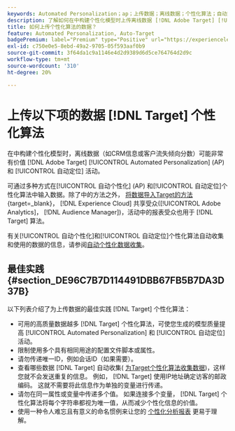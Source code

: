 ```yaml
---
keywords: Automated Personalization；ap；上传数据；离线数据；个性化算法；自动定位；自动定位；最佳实践
description: 了解如何在中构建个性化模型时上传离线数据 [!DNL Adobe Target] [!UICONTROL Automated Personalization] (AP)和 [!UICONTROL 自动定位] 活动。
title: 如何上传个性化算法的数据？
feature: Automated Personalization, Auto-Target
badgePremium: label="Premium" type="Positive" url="https://experienceleague.adobe.com/docs/target/using/introduction/intro.html?lang=en#premium newtab=true" tooltip="请参阅Target Premium中包含的内容。"
exl-id: c750e0e5-8ebd-49a2-9705-05f593aaf0b9
source-git-commit: 3f64da1c9a1146e4d2d9389d6d5ce764764d2d9c
workflow-type: tm+mt
source-wordcount: '310'
ht-degree: 20%

---
```


# 上传以下项的数据 [!DNL Target] 个性化算法

在中构建个性化模型时，离线数据（如CRM信息或客户流失倾向分数）可能非常有价值 [!DNL Adobe Target] [!UICONTROL Automated Personalization] (AP)和 [!UICONTROL 自动定位] 活动。

可通过多种方式在[!UICONTROL 自动个性化] (AP) 和[!UICONTROL 自动定位]个性化算法中输入数据。除了中的方法之外， [将数据导入Target的方法](https://experienceleague.adobe.com/docs/target-dev/developer/implementation/methods/methods-to-get-data-into-target.html){target=_blank}， [!DNL Experience Cloud] 共享受众([!UICONTROL Adobe Analytics]， [!DNL Audience Manager])，活动中的报表受众也用于 [!DNL Target] 算法。

有关[!UICONTROL 自动个性化]和[!UICONTROL 自动定位]个性化算法自动收集和使用的数据的信息，请参阅[自动个性化数据收集](/help/main/c-activities/t-automated-personalization/ap-data.md)。

## 最佳实践 {#section_DE96C7B7D114491DBB67FB5B7DA3D37B}

以下列表介绍了为上传数据的最佳实践 [!DNL Target] 个性化算法：

* 可用的高质量数据越多 [!DNL Target] 个性化算法，可使您生成的模型质量提高 [!UICONTROL Automated Personalization] 和 [!UICONTROL 自动定位] 活动。
* 限制使用多个具有相同用途的配置文件脚本或属性。
* 请勿传递唯一ID，例如会话ID（如果需要）。
* 查看哪些数据 [!DNL Target] 自动收集( [为Target个性化算法收集数据](/help/main/c-activities/t-automated-personalization/ap-data.md))，这样您就不会发送重复的信息。 例如， [!DNL Target] 使用IP地址确定访客的邮政编码。 这就不需要将此信息作为单独的变量进行传递。
* 请勿在同一属性或变量中传递多个值。 如果连接多个变量， [!DNL Target] 个性化算法将每个字符串都视为唯一值，从而减少个性化信息的价值。
* 使用一种令人难忘且有意义的命名惯例来让您的 [个性化分析报表](/help/main/c-reports/c-personalization-insights-reports/personalization-insights-reports.md#concept_A897070E1EDC403EB84CFB7A6ECAD767) 更易于理解。
